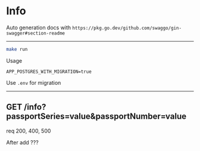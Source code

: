 # Info

Auto generation docs with `https://pkg.go.dev/github.com/swaggo/gin-swagger#section-readme`

---
```sh
make run
```
Usage

```Copy
APP_POSTGRES_WITH_MIGRATION=true
```
Use `.env` for migration

---
## GET /info?passportSeries=value&passportNumber=value

req 200, 400, 500

After add ???
